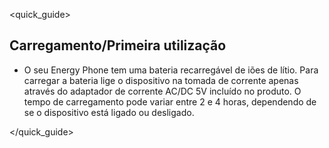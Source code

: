 <quick_guide>
## Carregamento/Primeira utilização

*	O seu Energy Phone tem uma bateria recarregável de iões de lítio.  Para carregar a bateria lige o dispositivo na tomada de corrente apenas através do adaptador de corrente AC/DC 5V incluído no produto.  O tempo de carregamento pode variar entre 2 e 4 horas, dependendo de se o dispositivo está ligado ou desligado.

</quick_guide>
